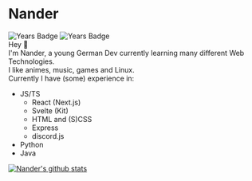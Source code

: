# Nander
![Years Badge](https://badges.pufler.dev/years/nanderLP?style=for-the-badge)
![Years Badge](https://badges.pufler.dev/repos/nanderLP?style=for-the-badge)  
Hey 👋  
I'm Nander, a young German Dev currently learning many different Web Technologies.  
I like animes, music, games and Linux.  
Currently I have (some) experience in:
- JS/TS
    - React (Next.js)
    - Svelte (Kit)
    - HTML and (S)CSS
    - Express
    - discord.js
- Python
- Java

[![Nander's github stats](https://github-readme-stats.vercel.app/api?username=nanderLP&theme=tokyonight)](https://github.com/nanderLP)
